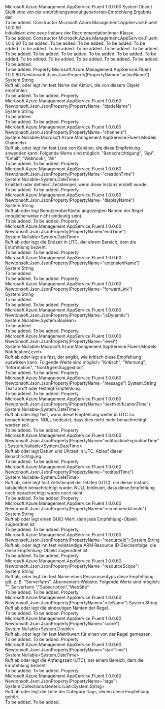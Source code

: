 <Type Name="RecommendationInner" FullName="Microsoft.Azure.Management.AppService.Fluent.Models.RecommendationInner">
  <TypeSignature Language="C#" Value="public class RecommendationInner" />
  <TypeSignature Language="ILAsm" Value=".class public auto ansi beforefieldinit RecommendationInner extends System.Object" />
  <TypeSignature Language="DocId" Value="T:Microsoft.Azure.Management.AppService.Fluent.Models.RecommendationInner" />
  <TypeSignature Language="VB.NET" Value="Public Class RecommendationInner" />
  <TypeSignature Language="F#" Value="type RecommendationInner = class" />
  <AssemblyInfo>
    <AssemblyName>Microsoft.Azure.Management.AppService.Fluent</AssemblyName>
    <AssemblyVersion>1.0.0.60</AssemblyVersion>
  </AssemblyInfo>
  <Base>
    <BaseTypeName>System.Object</BaseTypeName>
  </Base>
  <Interfaces />
  <Docs>
    <summary>
            Stellt eine von der empfehlungsmodul generierten Empfehlung Ergebnis dar.
            </summary>
    <remarks>To be added.</remarks>
  </Docs>
  <Members>
    <Member MemberName=".ctor">
      <MemberSignature Language="C#" Value="public RecommendationInner ();" />
      <MemberSignature Language="ILAsm" Value=".method public hidebysig specialname rtspecialname instance void .ctor() cil managed" />
      <MemberSignature Language="DocId" Value="M:Microsoft.Azure.Management.AppService.Fluent.Models.RecommendationInner.#ctor" />
      <MemberSignature Language="VB.NET" Value="Public Sub New ()" />
      <MemberType>Constructor</MemberType>
      <AssemblyInfo>
        <AssemblyName>Microsoft.Azure.Management.AppService.Fluent</AssemblyName>
        <AssemblyVersion>1.0.0.60</AssemblyVersion>
      </AssemblyInfo>
      <Parameters />
      <Docs>
        <summary>
            Initialisiert eine neue Instanz der RecommendationInner-Klasse.
            </summary>
        <remarks>To be added.</remarks>
      </Docs>
    </Member>
    <Member MemberName=".ctor">
      <MemberSignature Language="C#" Value="public RecommendationInner (Nullable&lt;DateTime&gt; creationTime = null, string recommendationId = null, string resourceId = null, string resourceScope = null, string ruleName = null, string displayName = null, string message = null, Nullable&lt;Microsoft.Azure.Management.AppService.Fluent.Models.NotificationLevel&gt; level = null, Nullable&lt;Microsoft.Azure.Management.AppService.Fluent.Models.Channels&gt; channels = null, System.Collections.Generic.IList&lt;string&gt; tags = null, string actionName = null, Nullable&lt;DateTime&gt; startTime = null, Nullable&lt;DateTime&gt; endTime = null, Nullable&lt;DateTime&gt; nextNotificationTime = null, Nullable&lt;DateTime&gt; notificationExpirationTime = null, Nullable&lt;DateTime&gt; notifiedTime = null, Nullable&lt;double&gt; score = null, Nullable&lt;bool&gt; isDynamic = null, string extensionName = null, string bladeName = null, string forwardLink = null);" />
      <MemberSignature Language="ILAsm" Value=".method public hidebysig specialname rtspecialname instance void .ctor(valuetype System.Nullable`1&lt;valuetype System.DateTime&gt; creationTime, string recommendationId, string resourceId, string resourceScope, string ruleName, string displayName, string message, valuetype System.Nullable`1&lt;valuetype Microsoft.Azure.Management.AppService.Fluent.Models.NotificationLevel&gt; level, valuetype System.Nullable`1&lt;valuetype Microsoft.Azure.Management.AppService.Fluent.Models.Channels&gt; channels, class System.Collections.Generic.IList`1&lt;string&gt; tags, string actionName, valuetype System.Nullable`1&lt;valuetype System.DateTime&gt; startTime, valuetype System.Nullable`1&lt;valuetype System.DateTime&gt; endTime, valuetype System.Nullable`1&lt;valuetype System.DateTime&gt; nextNotificationTime, valuetype System.Nullable`1&lt;valuetype System.DateTime&gt; notificationExpirationTime, valuetype System.Nullable`1&lt;valuetype System.DateTime&gt; notifiedTime, valuetype System.Nullable`1&lt;float64&gt; score, valuetype System.Nullable`1&lt;bool&gt; isDynamic, string extensionName, string bladeName, string forwardLink) cil managed" />
      <MemberSignature Language="DocId" Value="M:Microsoft.Azure.Management.AppService.Fluent.Models.RecommendationInner.#ctor(System.Nullable{System.DateTime},System.String,System.String,System.String,System.String,System.String,System.String,System.Nullable{Microsoft.Azure.Management.AppService.Fluent.Models.NotificationLevel},System.Nullable{Microsoft.Azure.Management.AppService.Fluent.Models.Channels},System.Collections.Generic.IList{System.String},System.String,System.Nullable{System.DateTime},System.Nullable{System.DateTime},System.Nullable{System.DateTime},System.Nullable{System.DateTime},System.Nullable{System.DateTime},System.Nullable{System.Double},System.Nullable{System.Boolean},System.String,System.String,System.String)" />
      <MemberSignature Language="VB.NET" Value="Public Sub New (Optional creationTime As Nullable(Of DateTime) = null, Optional recommendationId As String = null, Optional resourceId As String = null, Optional resourceScope As String = null, Optional ruleName As String = null, Optional displayName As String = null, Optional message As String = null, Optional level As Nullable(Of NotificationLevel) = null, Optional channels As Nullable(Of Channels) = null, Optional tags As IList(Of String) = null, Optional actionName As String = null, Optional startTime As Nullable(Of DateTime) = null, Optional endTime As Nullable(Of DateTime) = null, Optional nextNotificationTime As Nullable(Of DateTime) = null, Optional notificationExpirationTime As Nullable(Of DateTime) = null, Optional notifiedTime As Nullable(Of DateTime) = null, Optional score As Nullable(Of Double) = null, Optional isDynamic As Nullable(Of Boolean) = null, Optional extensionName As String = null, Optional bladeName As String = null, Optional forwardLink As String = null)" />
      <MemberSignature Language="F#" Value="new Microsoft.Azure.Management.AppService.Fluent.Models.RecommendationInner : Nullable&lt;DateTime&gt; * string * string * string * string * string * string * Nullable&lt;Microsoft.Azure.Management.AppService.Fluent.Models.NotificationLevel&gt; * Nullable&lt;Microsoft.Azure.Management.AppService.Fluent.Models.Channels&gt; * System.Collections.Generic.IList&lt;string&gt; * string * Nullable&lt;DateTime&gt; * Nullable&lt;DateTime&gt; * Nullable&lt;DateTime&gt; * Nullable&lt;DateTime&gt; * Nullable&lt;DateTime&gt; * Nullable&lt;double&gt; * Nullable&lt;bool&gt; * string * string * string -&gt; Microsoft.Azure.Management.AppService.Fluent.Models.RecommendationInner" Usage="new Microsoft.Azure.Management.AppService.Fluent.Models.RecommendationInner (creationTime, recommendationId, resourceId, resourceScope, ruleName, displayName, message, level, channels, tags, actionName, startTime, endTime, nextNotificationTime, notificationExpirationTime, notifiedTime, score, isDynamic, extensionName, bladeName, forwardLink)" />
      <MemberType>Constructor</MemberType>
      <AssemblyInfo>
        <AssemblyName>Microsoft.Azure.Management.AppService.Fluent</AssemblyName>
        <AssemblyVersion>1.0.0.60</AssemblyVersion>
      </AssemblyInfo>
      <Parameters>
        <Parameter Name="creationTime" Type="System.Nullable&lt;System.DateTime&gt;" />
        <Parameter Name="recommendationId" Type="System.String" />
        <Parameter Name="resourceId" Type="System.String" />
        <Parameter Name="resourceScope" Type="System.String" />
        <Parameter Name="ruleName" Type="System.String" />
        <Parameter Name="displayName" Type="System.String" />
        <Parameter Name="message" Type="System.String" />
        <Parameter Name="level" Type="System.Nullable&lt;Microsoft.Azure.Management.AppService.Fluent.Models.NotificationLevel&gt;" />
        <Parameter Name="channels" Type="System.Nullable&lt;Microsoft.Azure.Management.AppService.Fluent.Models.Channels&gt;" />
        <Parameter Name="tags" Type="System.Collections.Generic.IList&lt;System.String&gt;" />
        <Parameter Name="actionName" Type="System.String" />
        <Parameter Name="startTime" Type="System.Nullable&lt;System.DateTime&gt;" />
        <Parameter Name="endTime" Type="System.Nullable&lt;System.DateTime&gt;" />
        <Parameter Name="nextNotificationTime" Type="System.Nullable&lt;System.DateTime&gt;" />
        <Parameter Name="notificationExpirationTime" Type="System.Nullable&lt;System.DateTime&gt;" />
        <Parameter Name="notifiedTime" Type="System.Nullable&lt;System.DateTime&gt;" />
        <Parameter Name="score" Type="System.Nullable&lt;System.Double&gt;" />
        <Parameter Name="isDynamic" Type="System.Nullable&lt;System.Boolean&gt;" />
        <Parameter Name="extensionName" Type="System.String" />
        <Parameter Name="bladeName" Type="System.String" />
        <Parameter Name="forwardLink" Type="System.String" />
      </Parameters>
      <Docs>
        <param name="creationTime">To be added.</param>
        <param name="recommendationId">To be added.</param>
        <param name="resourceId">To be added.</param>
        <param name="resourceScope">To be added.</param>
        <param name="ruleName">To be added.</param>
        <param name="displayName">To be added.</param>
        <param name="message">To be added.</param>
        <param name="level">To be added.</param>
        <param name="channels">To be added.</param>
        <param name="tags">To be added.</param>
        <param name="actionName">To be added.</param>
        <param name="startTime">To be added.</param>
        <param name="endTime">To be added.</param>
        <param name="nextNotificationTime">To be added.</param>
        <param name="notificationExpirationTime">To be added.</param>
        <param name="notifiedTime">To be added.</param>
        <param name="score">To be added.</param>
        <param name="isDynamic">To be added.</param>
        <param name="extensionName">To be added.</param>
        <param name="bladeName">To be added.</param>
        <param name="forwardLink">To be added.</param>
        <summary>To be added.</summary>
        <remarks>To be added.</remarks>
      </Docs>
    </Member>
    <Member MemberName="ActionName">
      <MemberSignature Language="C#" Value="public string ActionName { get; set; }" />
      <MemberSignature Language="ILAsm" Value=".property instance string ActionName" />
      <MemberSignature Language="DocId" Value="P:Microsoft.Azure.Management.AppService.Fluent.Models.RecommendationInner.ActionName" />
      <MemberSignature Language="VB.NET" Value="Public Property ActionName As String" />
      <MemberSignature Language="F#" Value="member this.ActionName : string with get, set" Usage="Microsoft.Azure.Management.AppService.Fluent.Models.RecommendationInner.ActionName" />
      <MemberType>Property</MemberType>
      <AssemblyInfo>
        <AssemblyName>Microsoft.Azure.Management.AppService.Fluent</AssemblyName>
        <AssemblyVersion>1.0.0.60</AssemblyVersion>
      </AssemblyInfo>
      <Attributes>
        <Attribute>
          <AttributeName>Newtonsoft.Json.JsonProperty(PropertyName="actionName")</AttributeName>
        </Attribute>
      </Attributes>
      <ReturnValue>
        <ReturnType>System.String</ReturnType>
      </ReturnValue>
      <Docs>
        <summary>
            Ruft ab, oder legt ihn fest Name der Aktion, die von diesem Objekt empfohlen.
            </summary>
        <value>To be added.</value>
        <remarks>To be added.</remarks>
      </Docs>
    </Member>
    <Member MemberName="BladeName">
      <MemberSignature Language="C#" Value="public string BladeName { get; set; }" />
      <MemberSignature Language="ILAsm" Value=".property instance string BladeName" />
      <MemberSignature Language="DocId" Value="P:Microsoft.Azure.Management.AppService.Fluent.Models.RecommendationInner.BladeName" />
      <MemberSignature Language="VB.NET" Value="Public Property BladeName As String" />
      <MemberSignature Language="F#" Value="member this.BladeName : string with get, set" Usage="Microsoft.Azure.Management.AppService.Fluent.Models.RecommendationInner.BladeName" />
      <MemberType>Property</MemberType>
      <AssemblyInfo>
        <AssemblyName>Microsoft.Azure.Management.AppService.Fluent</AssemblyName>
        <AssemblyVersion>1.0.0.60</AssemblyVersion>
      </AssemblyInfo>
      <Attributes>
        <Attribute>
          <AttributeName>Newtonsoft.Json.JsonProperty(PropertyName="bladeName")</AttributeName>
        </Attribute>
      </Attributes>
      <ReturnValue>
        <ReturnType>System.String</ReturnType>
      </ReturnValue>
      <Docs>
        <summary>To be added.</summary>
        <value>To be added.</value>
        <remarks>To be added.</remarks>
      </Docs>
    </Member>
    <Member MemberName="Channels">
      <MemberSignature Language="C#" Value="public Nullable&lt;Microsoft.Azure.Management.AppService.Fluent.Models.Channels&gt; Channels { get; set; }" />
      <MemberSignature Language="ILAsm" Value=".property instance valuetype System.Nullable`1&lt;valuetype Microsoft.Azure.Management.AppService.Fluent.Models.Channels&gt; Channels" />
      <MemberSignature Language="DocId" Value="P:Microsoft.Azure.Management.AppService.Fluent.Models.RecommendationInner.Channels" />
      <MemberSignature Language="VB.NET" Value="Public Property Channels As Nullable(Of Channels)" />
      <MemberSignature Language="F#" Value="member this.Channels : Nullable&lt;Microsoft.Azure.Management.AppService.Fluent.Models.Channels&gt; with get, set" Usage="Microsoft.Azure.Management.AppService.Fluent.Models.RecommendationInner.Channels" />
      <MemberType>Property</MemberType>
      <AssemblyInfo>
        <AssemblyName>Microsoft.Azure.Management.AppService.Fluent</AssemblyName>
        <AssemblyVersion>1.0.0.60</AssemblyVersion>
      </AssemblyInfo>
      <Attributes>
        <Attribute>
          <AttributeName>Newtonsoft.Json.JsonProperty(PropertyName="channels")</AttributeName>
        </Attribute>
      </Attributes>
      <ReturnValue>
        <ReturnType>System.Nullable&lt;Microsoft.Azure.Management.AppService.Fluent.Models.Channels&gt;</ReturnType>
      </ReturnValue>
      <Docs>
        <summary>
            Ruft ab, oder legt ihn fest Liste von Kanälen, die diese Empfehlung anwenden kann.
            Folgende Werte sind möglich: "Benachrichtigung", "Api", "Email", "Webhook", "All"
            </summary>
        <value>To be added.</value>
        <remarks>To be added.</remarks>
      </Docs>
    </Member>
    <Member MemberName="CreationTime">
      <MemberSignature Language="C#" Value="public Nullable&lt;DateTime&gt; CreationTime { get; set; }" />
      <MemberSignature Language="ILAsm" Value=".property instance valuetype System.Nullable`1&lt;valuetype System.DateTime&gt; CreationTime" />
      <MemberSignature Language="DocId" Value="P:Microsoft.Azure.Management.AppService.Fluent.Models.RecommendationInner.CreationTime" />
      <MemberSignature Language="VB.NET" Value="Public Property CreationTime As Nullable(Of DateTime)" />
      <MemberSignature Language="F#" Value="member this.CreationTime : Nullable&lt;DateTime&gt; with get, set" Usage="Microsoft.Azure.Management.AppService.Fluent.Models.RecommendationInner.CreationTime" />
      <MemberType>Property</MemberType>
      <AssemblyInfo>
        <AssemblyName>Microsoft.Azure.Management.AppService.Fluent</AssemblyName>
        <AssemblyVersion>1.0.0.60</AssemblyVersion>
      </AssemblyInfo>
      <Attributes>
        <Attribute>
          <AttributeName>Newtonsoft.Json.JsonProperty(PropertyName="creationTime")</AttributeName>
        </Attribute>
      </Attributes>
      <ReturnValue>
        <ReturnType>System.Nullable&lt;System.DateTime&gt;</ReturnType>
      </ReturnValue>
      <Docs>
        <summary>
            Ermittelt oder definiert Zeitstempel, wenn diese Instanz erstellt wurde.
            </summary>
        <value>To be added.</value>
        <remarks>To be added.</remarks>
      </Docs>
    </Member>
    <Member MemberName="DisplayName">
      <MemberSignature Language="C#" Value="public string DisplayName { get; set; }" />
      <MemberSignature Language="ILAsm" Value=".property instance string DisplayName" />
      <MemberSignature Language="DocId" Value="P:Microsoft.Azure.Management.AppService.Fluent.Models.RecommendationInner.DisplayName" />
      <MemberSignature Language="VB.NET" Value="Public Property DisplayName As String" />
      <MemberSignature Language="F#" Value="member this.DisplayName : string with get, set" Usage="Microsoft.Azure.Management.AppService.Fluent.Models.RecommendationInner.DisplayName" />
      <MemberType>Property</MemberType>
      <AssemblyInfo>
        <AssemblyName>Microsoft.Azure.Management.AppService.Fluent</AssemblyName>
        <AssemblyVersion>1.0.0.60</AssemblyVersion>
      </AssemblyInfo>
      <Attributes>
        <Attribute>
          <AttributeName>Newtonsoft.Json.JsonProperty(PropertyName="displayName")</AttributeName>
        </Attribute>
      </Attributes>
      <ReturnValue>
        <ReturnType>System.String</ReturnType>
      </ReturnValue>
      <Docs>
        <summary>
            Ruft ab oder legt Benutzeroberfläche angezeigten Namen der Regel (möglicherweise nicht eindeutig sein).
            </summary>
        <value>To be added.</value>
        <remarks>To be added.</remarks>
      </Docs>
    </Member>
    <Member MemberName="EndTime">
      <MemberSignature Language="C#" Value="public Nullable&lt;DateTime&gt; EndTime { get; set; }" />
      <MemberSignature Language="ILAsm" Value=".property instance valuetype System.Nullable`1&lt;valuetype System.DateTime&gt; EndTime" />
      <MemberSignature Language="DocId" Value="P:Microsoft.Azure.Management.AppService.Fluent.Models.RecommendationInner.EndTime" />
      <MemberSignature Language="VB.NET" Value="Public Property EndTime As Nullable(Of DateTime)" />
      <MemberSignature Language="F#" Value="member this.EndTime : Nullable&lt;DateTime&gt; with get, set" Usage="Microsoft.Azure.Management.AppService.Fluent.Models.RecommendationInner.EndTime" />
      <MemberType>Property</MemberType>
      <AssemblyInfo>
        <AssemblyName>Microsoft.Azure.Management.AppService.Fluent</AssemblyName>
        <AssemblyVersion>1.0.0.60</AssemblyVersion>
      </AssemblyInfo>
      <Attributes>
        <Attribute>
          <AttributeName>Newtonsoft.Json.JsonProperty(PropertyName="endTime")</AttributeName>
        </Attribute>
      </Attributes>
      <ReturnValue>
        <ReturnType>System.Nullable&lt;System.DateTime&gt;</ReturnType>
      </ReturnValue>
      <Docs>
        <summary>
            Ruft ab oder legt die Endzeit in UTC, der einem Bereich, dem die Empfehlung bezieht.
            </summary>
        <value>To be added.</value>
        <remarks>To be added.</remarks>
      </Docs>
    </Member>
    <Member MemberName="ExtensionName">
      <MemberSignature Language="C#" Value="public string ExtensionName { get; set; }" />
      <MemberSignature Language="ILAsm" Value=".property instance string ExtensionName" />
      <MemberSignature Language="DocId" Value="P:Microsoft.Azure.Management.AppService.Fluent.Models.RecommendationInner.ExtensionName" />
      <MemberSignature Language="VB.NET" Value="Public Property ExtensionName As String" />
      <MemberSignature Language="F#" Value="member this.ExtensionName : string with get, set" Usage="Microsoft.Azure.Management.AppService.Fluent.Models.RecommendationInner.ExtensionName" />
      <MemberType>Property</MemberType>
      <AssemblyInfo>
        <AssemblyName>Microsoft.Azure.Management.AppService.Fluent</AssemblyName>
        <AssemblyVersion>1.0.0.60</AssemblyVersion>
      </AssemblyInfo>
      <Attributes>
        <Attribute>
          <AttributeName>Newtonsoft.Json.JsonProperty(PropertyName="extensionName")</AttributeName>
        </Attribute>
      </Attributes>
      <ReturnValue>
        <ReturnType>System.String</ReturnType>
      </ReturnValue>
      <Docs>
        <summary>To be added.</summary>
        <value>To be added.</value>
        <remarks>To be added.</remarks>
      </Docs>
    </Member>
    <Member MemberName="ForwardLink">
      <MemberSignature Language="C#" Value="public string ForwardLink { get; set; }" />
      <MemberSignature Language="ILAsm" Value=".property instance string ForwardLink" />
      <MemberSignature Language="DocId" Value="P:Microsoft.Azure.Management.AppService.Fluent.Models.RecommendationInner.ForwardLink" />
      <MemberSignature Language="VB.NET" Value="Public Property ForwardLink As String" />
      <MemberSignature Language="F#" Value="member this.ForwardLink : string with get, set" Usage="Microsoft.Azure.Management.AppService.Fluent.Models.RecommendationInner.ForwardLink" />
      <MemberType>Property</MemberType>
      <AssemblyInfo>
        <AssemblyName>Microsoft.Azure.Management.AppService.Fluent</AssemblyName>
        <AssemblyVersion>1.0.0.60</AssemblyVersion>
      </AssemblyInfo>
      <Attributes>
        <Attribute>
          <AttributeName>Newtonsoft.Json.JsonProperty(PropertyName="forwardLink")</AttributeName>
        </Attribute>
      </Attributes>
      <ReturnValue>
        <ReturnType>System.String</ReturnType>
      </ReturnValue>
      <Docs>
        <summary>To be added.</summary>
        <value>To be added.</value>
        <remarks>To be added.</remarks>
      </Docs>
    </Member>
    <Member MemberName="IsDynamic">
      <MemberSignature Language="C#" Value="public Nullable&lt;bool&gt; IsDynamic { get; set; }" />
      <MemberSignature Language="ILAsm" Value=".property instance valuetype System.Nullable`1&lt;bool&gt; IsDynamic" />
      <MemberSignature Language="DocId" Value="P:Microsoft.Azure.Management.AppService.Fluent.Models.RecommendationInner.IsDynamic" />
      <MemberSignature Language="VB.NET" Value="Public Property IsDynamic As Nullable(Of Boolean)" />
      <MemberSignature Language="F#" Value="member this.IsDynamic : Nullable&lt;bool&gt; with get, set" Usage="Microsoft.Azure.Management.AppService.Fluent.Models.RecommendationInner.IsDynamic" />
      <MemberType>Property</MemberType>
      <AssemblyInfo>
        <AssemblyName>Microsoft.Azure.Management.AppService.Fluent</AssemblyName>
        <AssemblyVersion>1.0.0.60</AssemblyVersion>
      </AssemblyInfo>
      <Attributes>
        <Attribute>
          <AttributeName>Newtonsoft.Json.JsonProperty(PropertyName="isDynamic")</AttributeName>
        </Attribute>
      </Attributes>
      <ReturnValue>
        <ReturnType>System.Nullable&lt;System.Boolean&gt;</ReturnType>
      </ReturnValue>
      <Docs>
        <summary>To be added.</summary>
        <value>To be added.</value>
        <remarks>To be added.</remarks>
      </Docs>
    </Member>
    <Member MemberName="Level">
      <MemberSignature Language="C#" Value="public Nullable&lt;Microsoft.Azure.Management.AppService.Fluent.Models.NotificationLevel&gt; Level { get; set; }" />
      <MemberSignature Language="ILAsm" Value=".property instance valuetype System.Nullable`1&lt;valuetype Microsoft.Azure.Management.AppService.Fluent.Models.NotificationLevel&gt; Level" />
      <MemberSignature Language="DocId" Value="P:Microsoft.Azure.Management.AppService.Fluent.Models.RecommendationInner.Level" />
      <MemberSignature Language="VB.NET" Value="Public Property Level As Nullable(Of NotificationLevel)" />
      <MemberSignature Language="F#" Value="member this.Level : Nullable&lt;Microsoft.Azure.Management.AppService.Fluent.Models.NotificationLevel&gt; with get, set" Usage="Microsoft.Azure.Management.AppService.Fluent.Models.RecommendationInner.Level" />
      <MemberType>Property</MemberType>
      <AssemblyInfo>
        <AssemblyName>Microsoft.Azure.Management.AppService.Fluent</AssemblyName>
        <AssemblyVersion>1.0.0.60</AssemblyVersion>
      </AssemblyInfo>
      <Attributes>
        <Attribute>
          <AttributeName>Newtonsoft.Json.JsonProperty(PropertyName="level")</AttributeName>
        </Attribute>
      </Attributes>
      <ReturnValue>
        <ReturnType>System.Nullable&lt;Microsoft.Azure.Management.AppService.Fluent.Models.NotificationLevel&gt;</ReturnType>
      </ReturnValue>
      <Docs>
        <summary>
            Ruft ab oder legt sie fest, der angibt, wie kritisch diese Empfehlung auswirken kann. Folgende Werte sind möglich: "Kritisch", "Warnung", "Information", "NonUrgentSuggestion"
            </summary>
        <value>To be added.</value>
        <remarks>To be added.</remarks>
      </Docs>
    </Member>
    <Member MemberName="Message">
      <MemberSignature Language="C#" Value="public string Message { get; set; }" />
      <MemberSignature Language="ILAsm" Value=".property instance string Message" />
      <MemberSignature Language="DocId" Value="P:Microsoft.Azure.Management.AppService.Fluent.Models.RecommendationInner.Message" />
      <MemberSignature Language="VB.NET" Value="Public Property Message As String" />
      <MemberSignature Language="F#" Value="member this.Message : string with get, set" Usage="Microsoft.Azure.Management.AppService.Fluent.Models.RecommendationInner.Message" />
      <MemberType>Property</MemberType>
      <AssemblyInfo>
        <AssemblyName>Microsoft.Azure.Management.AppService.Fluent</AssemblyName>
        <AssemblyVersion>1.0.0.60</AssemblyVersion>
      </AssemblyInfo>
      <Attributes>
        <Attribute>
          <AttributeName>Newtonsoft.Json.JsonProperty(PropertyName="message")</AttributeName>
        </Attribute>
      </Attributes>
      <ReturnValue>
        <ReturnType>System.String</ReturnType>
      </ReturnValue>
      <Docs>
        <summary>
            Text abruft oder festlegt Empfehlung.
            </summary>
        <value>To be added.</value>
        <remarks>To be added.</remarks>
      </Docs>
    </Member>
    <Member MemberName="NextNotificationTime">
      <MemberSignature Language="C#" Value="public Nullable&lt;DateTime&gt; NextNotificationTime { get; set; }" />
      <MemberSignature Language="ILAsm" Value=".property instance valuetype System.Nullable`1&lt;valuetype System.DateTime&gt; NextNotificationTime" />
      <MemberSignature Language="DocId" Value="P:Microsoft.Azure.Management.AppService.Fluent.Models.RecommendationInner.NextNotificationTime" />
      <MemberSignature Language="VB.NET" Value="Public Property NextNotificationTime As Nullable(Of DateTime)" />
      <MemberSignature Language="F#" Value="member this.NextNotificationTime : Nullable&lt;DateTime&gt; with get, set" Usage="Microsoft.Azure.Management.AppService.Fluent.Models.RecommendationInner.NextNotificationTime" />
      <MemberType>Property</MemberType>
      <AssemblyInfo>
        <AssemblyName>Microsoft.Azure.Management.AppService.Fluent</AssemblyName>
        <AssemblyVersion>1.0.0.60</AssemblyVersion>
      </AssemblyInfo>
      <Attributes>
        <Attribute>
          <AttributeName>Newtonsoft.Json.JsonProperty(PropertyName="nextNotificationTime")</AttributeName>
        </Attribute>
      </Attributes>
      <ReturnValue>
        <ReturnType>System.Nullable&lt;System.DateTime&gt;</ReturnType>
      </ReturnValue>
      <Docs>
        <summary>
            Ruft ab oder legt fest, wann diese Empfehlung weiter in UTC zu benachrichtigen. NULL bedeutet, dass dies nicht mehr benachrichtigt werden soll.
            </summary>
        <value>To be added.</value>
        <remarks>To be added.</remarks>
      </Docs>
    </Member>
    <Member MemberName="NotificationExpirationTime">
      <MemberSignature Language="C#" Value="public Nullable&lt;DateTime&gt; NotificationExpirationTime { get; set; }" />
      <MemberSignature Language="ILAsm" Value=".property instance valuetype System.Nullable`1&lt;valuetype System.DateTime&gt; NotificationExpirationTime" />
      <MemberSignature Language="DocId" Value="P:Microsoft.Azure.Management.AppService.Fluent.Models.RecommendationInner.NotificationExpirationTime" />
      <MemberSignature Language="VB.NET" Value="Public Property NotificationExpirationTime As Nullable(Of DateTime)" />
      <MemberSignature Language="F#" Value="member this.NotificationExpirationTime : Nullable&lt;DateTime&gt; with get, set" Usage="Microsoft.Azure.Management.AppService.Fluent.Models.RecommendationInner.NotificationExpirationTime" />
      <MemberType>Property</MemberType>
      <AssemblyInfo>
        <AssemblyName>Microsoft.Azure.Management.AppService.Fluent</AssemblyName>
        <AssemblyVersion>1.0.0.60</AssemblyVersion>
      </AssemblyInfo>
      <Attributes>
        <Attribute>
          <AttributeName>Newtonsoft.Json.JsonProperty(PropertyName="notificationExpirationTime")</AttributeName>
        </Attribute>
      </Attributes>
      <ReturnValue>
        <ReturnType>System.Nullable&lt;System.DateTime&gt;</ReturnType>
      </ReturnValue>
      <Docs>
        <summary>
            Ruft ab oder legt Datum und Uhrzeit in UTC, Ablauf dieser Benachrichtigung.
            </summary>
        <value>To be added.</value>
        <remarks>To be added.</remarks>
      </Docs>
    </Member>
    <Member MemberName="NotifiedTime">
      <MemberSignature Language="C#" Value="public Nullable&lt;DateTime&gt; NotifiedTime { get; set; }" />
      <MemberSignature Language="ILAsm" Value=".property instance valuetype System.Nullable`1&lt;valuetype System.DateTime&gt; NotifiedTime" />
      <MemberSignature Language="DocId" Value="P:Microsoft.Azure.Management.AppService.Fluent.Models.RecommendationInner.NotifiedTime" />
      <MemberSignature Language="VB.NET" Value="Public Property NotifiedTime As Nullable(Of DateTime)" />
      <MemberSignature Language="F#" Value="member this.NotifiedTime : Nullable&lt;DateTime&gt; with get, set" Usage="Microsoft.Azure.Management.AppService.Fluent.Models.RecommendationInner.NotifiedTime" />
      <MemberType>Property</MemberType>
      <AssemblyInfo>
        <AssemblyName>Microsoft.Azure.Management.AppService.Fluent</AssemblyName>
        <AssemblyVersion>1.0.0.60</AssemblyVersion>
      </AssemblyInfo>
      <Attributes>
        <Attribute>
          <AttributeName>Newtonsoft.Json.JsonProperty(PropertyName="notifiedTime")</AttributeName>
        </Attribute>
      </Attributes>
      <ReturnValue>
        <ReturnType>System.Nullable&lt;System.DateTime&gt;</ReturnType>
      </ReturnValue>
      <Docs>
        <summary>
            Ruft ab, oder legt fest Zeitstempel der letzten (UTC), die dieser Instanz tatsächlich benachrichtigt wurde. NULL bedeutet, dass diese Empfehlung noch benachrichtigt wurde noch nicht.
            </summary>
        <value>To be added.</value>
        <remarks>To be added.</remarks>
      </Docs>
    </Member>
    <Member MemberName="RecommendationId">
      <MemberSignature Language="C#" Value="public string RecommendationId { get; set; }" />
      <MemberSignature Language="ILAsm" Value=".property instance string RecommendationId" />
      <MemberSignature Language="DocId" Value="P:Microsoft.Azure.Management.AppService.Fluent.Models.RecommendationInner.RecommendationId" />
      <MemberSignature Language="VB.NET" Value="Public Property RecommendationId As String" />
      <MemberSignature Language="F#" Value="member this.RecommendationId : string with get, set" Usage="Microsoft.Azure.Management.AppService.Fluent.Models.RecommendationInner.RecommendationId" />
      <MemberType>Property</MemberType>
      <AssemblyInfo>
        <AssemblyName>Microsoft.Azure.Management.AppService.Fluent</AssemblyName>
        <AssemblyVersion>1.0.0.60</AssemblyVersion>
      </AssemblyInfo>
      <Attributes>
        <Attribute>
          <AttributeName>Newtonsoft.Json.JsonProperty(PropertyName="recommendationId")</AttributeName>
        </Attribute>
      </Attributes>
      <ReturnValue>
        <ReturnType>System.String</ReturnType>
      </ReturnValue>
      <Docs>
        <summary>
            Ruft ab oder legt einen GUID-Wert, dem jede Empfehlung-Objekt zugeordnet ist.
            </summary>
        <value>To be added.</value>
        <remarks>To be added.</remarks>
      </Docs>
    </Member>
    <Member MemberName="ResourceId">
      <MemberSignature Language="C#" Value="public string ResourceId { get; set; }" />
      <MemberSignature Language="ILAsm" Value=".property instance string ResourceId" />
      <MemberSignature Language="DocId" Value="P:Microsoft.Azure.Management.AppService.Fluent.Models.RecommendationInner.ResourceId" />
      <MemberSignature Language="VB.NET" Value="Public Property ResourceId As String" />
      <MemberSignature Language="F#" Value="member this.ResourceId : string with get, set" Usage="Microsoft.Azure.Management.AppService.Fluent.Models.RecommendationInner.ResourceId" />
      <MemberType>Property</MemberType>
      <AssemblyInfo>
        <AssemblyName>Microsoft.Azure.Management.AppService.Fluent</AssemblyName>
        <AssemblyVersion>1.0.0.60</AssemblyVersion>
      </AssemblyInfo>
      <Attributes>
        <Attribute>
          <AttributeName>Newtonsoft.Json.JsonProperty(PropertyName="resourceId")</AttributeName>
        </Attribute>
      </Attributes>
      <ReturnValue>
        <ReturnType>System.String</ReturnType>
      </ReturnValue>
      <Docs>
        <summary>
            Ruft ab, oder legt ihn fest vollständige ARM Resource ID-Zeichenfolge, die diese Empfehlung-Objekt zugeordnet ist.
            </summary>
        <value>To be added.</value>
        <remarks>To be added.</remarks>
      </Docs>
    </Member>
    <Member MemberName="ResourceScope">
      <MemberSignature Language="C#" Value="public string ResourceScope { get; set; }" />
      <MemberSignature Language="ILAsm" Value=".property instance string ResourceScope" />
      <MemberSignature Language="DocId" Value="P:Microsoft.Azure.Management.AppService.Fluent.Models.RecommendationInner.ResourceScope" />
      <MemberSignature Language="VB.NET" Value="Public Property ResourceScope As String" />
      <MemberSignature Language="F#" Value="member this.ResourceScope : string with get, set" Usage="Microsoft.Azure.Management.AppService.Fluent.Models.RecommendationInner.ResourceScope" />
      <MemberType>Property</MemberType>
      <AssemblyInfo>
        <AssemblyName>Microsoft.Azure.Management.AppService.Fluent</AssemblyName>
        <AssemblyVersion>1.0.0.60</AssemblyVersion>
      </AssemblyInfo>
      <Attributes>
        <Attribute>
          <AttributeName>Newtonsoft.Json.JsonProperty(PropertyName="resourceScope")</AttributeName>
        </Attribute>
      </Attributes>
      <ReturnValue>
        <ReturnType>System.String</ReturnType>
      </ReturnValue>
      <Docs>
        <summary>
            Ruft ab, oder legt ihn fest Name eines Ressourcentyps diese Empfehlung gilt, z. B. "Serverfarm", Abonnement-Website. Folgende Werte sind möglich: "", Serverfarm ","Subscription","WebSite"
            </summary>
        <value>To be added.</value>
        <remarks>To be added.</remarks>
      </Docs>
    </Member>
    <Member MemberName="RuleName">
      <MemberSignature Language="C#" Value="public string RuleName { get; set; }" />
      <MemberSignature Language="ILAsm" Value=".property instance string RuleName" />
      <MemberSignature Language="DocId" Value="P:Microsoft.Azure.Management.AppService.Fluent.Models.RecommendationInner.RuleName" />
      <MemberSignature Language="VB.NET" Value="Public Property RuleName As String" />
      <MemberSignature Language="F#" Value="member this.RuleName : string with get, set" Usage="Microsoft.Azure.Management.AppService.Fluent.Models.RecommendationInner.RuleName" />
      <MemberType>Property</MemberType>
      <AssemblyInfo>
        <AssemblyName>Microsoft.Azure.Management.AppService.Fluent</AssemblyName>
        <AssemblyVersion>1.0.0.60</AssemblyVersion>
      </AssemblyInfo>
      <Attributes>
        <Attribute>
          <AttributeName>Newtonsoft.Json.JsonProperty(PropertyName="ruleName")</AttributeName>
        </Attribute>
      </Attributes>
      <ReturnValue>
        <ReturnType>System.String</ReturnType>
      </ReturnValue>
      <Docs>
        <summary>
            Ruft ab oder legt die eindeutigen Namen der Regel.
            </summary>
        <value>To be added.</value>
        <remarks>To be added.</remarks>
      </Docs>
    </Member>
    <Member MemberName="Score">
      <MemberSignature Language="C#" Value="public Nullable&lt;double&gt; Score { get; set; }" />
      <MemberSignature Language="ILAsm" Value=".property instance valuetype System.Nullable`1&lt;float64&gt; Score" />
      <MemberSignature Language="DocId" Value="P:Microsoft.Azure.Management.AppService.Fluent.Models.RecommendationInner.Score" />
      <MemberSignature Language="VB.NET" Value="Public Property Score As Nullable(Of Double)" />
      <MemberSignature Language="F#" Value="member this.Score : Nullable&lt;double&gt; with get, set" Usage="Microsoft.Azure.Management.AppService.Fluent.Models.RecommendationInner.Score" />
      <MemberType>Property</MemberType>
      <AssemblyInfo>
        <AssemblyName>Microsoft.Azure.Management.AppService.Fluent</AssemblyName>
        <AssemblyVersion>1.0.0.60</AssemblyVersion>
      </AssemblyInfo>
      <Attributes>
        <Attribute>
          <AttributeName>Newtonsoft.Json.JsonProperty(PropertyName="score")</AttributeName>
        </Attribute>
      </Attributes>
      <ReturnValue>
        <ReturnType>System.Nullable&lt;System.Double&gt;</ReturnType>
      </ReturnValue>
      <Docs>
        <summary>
            Ruft ab, oder legt ihn fest Metrikwert für einen von der Regel gemessen.
            </summary>
        <value>To be added.</value>
        <remarks>To be added.</remarks>
      </Docs>
    </Member>
    <Member MemberName="StartTime">
      <MemberSignature Language="C#" Value="public Nullable&lt;DateTime&gt; StartTime { get; set; }" />
      <MemberSignature Language="ILAsm" Value=".property instance valuetype System.Nullable`1&lt;valuetype System.DateTime&gt; StartTime" />
      <MemberSignature Language="DocId" Value="P:Microsoft.Azure.Management.AppService.Fluent.Models.RecommendationInner.StartTime" />
      <MemberSignature Language="VB.NET" Value="Public Property StartTime As Nullable(Of DateTime)" />
      <MemberSignature Language="F#" Value="member this.StartTime : Nullable&lt;DateTime&gt; with get, set" Usage="Microsoft.Azure.Management.AppService.Fluent.Models.RecommendationInner.StartTime" />
      <MemberType>Property</MemberType>
      <AssemblyInfo>
        <AssemblyName>Microsoft.Azure.Management.AppService.Fluent</AssemblyName>
        <AssemblyVersion>1.0.0.60</AssemblyVersion>
      </AssemblyInfo>
      <Attributes>
        <Attribute>
          <AttributeName>Newtonsoft.Json.JsonProperty(PropertyName="startTime")</AttributeName>
        </Attribute>
      </Attributes>
      <ReturnValue>
        <ReturnType>System.Nullable&lt;System.DateTime&gt;</ReturnType>
      </ReturnValue>
      <Docs>
        <summary>
            Ruft ab oder legt die Anfangszeit (UTC), der einem Bereich, dem die Empfehlung bezieht.
            </summary>
        <value>To be added.</value>
        <remarks>To be added.</remarks>
      </Docs>
    </Member>
    <Member MemberName="Tags">
      <MemberSignature Language="C#" Value="public System.Collections.Generic.IList&lt;string&gt; Tags { get; set; }" />
      <MemberSignature Language="ILAsm" Value=".property instance class System.Collections.Generic.IList`1&lt;string&gt; Tags" />
      <MemberSignature Language="DocId" Value="P:Microsoft.Azure.Management.AppService.Fluent.Models.RecommendationInner.Tags" />
      <MemberSignature Language="VB.NET" Value="Public Property Tags As IList(Of String)" />
      <MemberSignature Language="F#" Value="member this.Tags : System.Collections.Generic.IList&lt;string&gt; with get, set" Usage="Microsoft.Azure.Management.AppService.Fluent.Models.RecommendationInner.Tags" />
      <MemberType>Property</MemberType>
      <AssemblyInfo>
        <AssemblyName>Microsoft.Azure.Management.AppService.Fluent</AssemblyName>
        <AssemblyVersion>1.0.0.60</AssemblyVersion>
      </AssemblyInfo>
      <Attributes>
        <Attribute>
          <AttributeName>Newtonsoft.Json.JsonProperty(PropertyName="tags")</AttributeName>
        </Attribute>
      </Attributes>
      <ReturnValue>
        <ReturnType>System.Collections.Generic.IList&lt;System.String&gt;</ReturnType>
      </ReturnValue>
      <Docs>
        <summary>
            Ruft ab oder legt die Liste der Category-Tags, denen diese Empfehlung gehört.
            </summary>
        <value>To be added.</value>
        <remarks>To be added.</remarks>
      </Docs>
    </Member>
  </Members>
</Type>